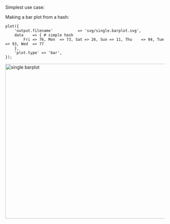 Simplest use case:

Making a bar plot from a hash:
```
plot({
	'output.filename'			=> 'svg/single.barplot.svg',
	data	=> { # simple hash
		Fri => 76, Mon	=> 73, Sat => 26, Sun => 11, Thu	=> 94, Tue	=> 93, Wed	=> 77
	},
	'plot.type'	=> 'bar',
});
```
<img width="651" height="491" alt="single barplot" src="https://github.com/user-attachments/assets/05f164d4-f330-41ab-b04f-1d5ac786b58b" />

